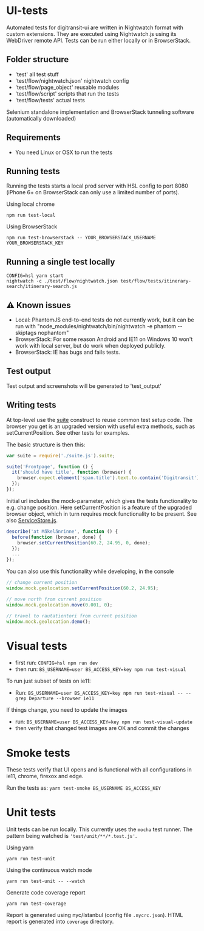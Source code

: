 # UI-tests

Automated tests for digitransit-ui are written in Nightwatch format with custom extensions. They are executed using Nightwatch.js using its WebDriver remote API. Tests can be run either locally or in BrowserStack.

## Folder structure
- 'test' all test stuff
- 'test/flow/nightwatch.json' nightwatch config
- 'test/flow/page_object' reusable modules
- 'test/flow/script' scripts that run the tests
- 'test/flow/tests' actual tests

Selenium standalone implementation and BrowserStack tunneling software (automatically downloaded)

## Requirements
- You need Linux or OSX to run the tests

## Running tests

Running the tests starts a local prod server with HSL config to port 8080 (iPhone 6+ on BrowserStack can only use a limited number of ports).

Using local chrome
```
npm run test-local
```

Using BrowserStack
```
npm run test-browserstack -- YOUR_BROWSERSTACK_USERNAME YOUR_BROWSERSTACK_KEY
```

## Running a single test locally
```
CONFIG=hsl yarn start
nightwatch -c ./test/flow/nightwatch.json test/flow/tests/itinerary-search/itinerary-search.js
```


## :warning: Known issues
- Local: PhantomJS end-to-end tests do not currently work, but it can be run with "node_modules/nightwatch/bin/nightwatch -e phantom --skiptags nophantom"
- BrowserStack: For some reason Android and IE11 on Windows 10 won't work with local server, but do work when deployed publicly.
- BrowserStack: IE has bugs and fails tests.

## Test output
Test output and screenshots will be generated to 'test_output'

## Writing tests

At top-level use the [suite](../test/api/suite.js) construct to reuse common test setup code. The browser you get is an upgraded version with useful extra methods,
such as setCurrentPosition. See other tests for examples.

The basic structure is then this:
```js
var suite = require('./suite.js').suite;

suite('Frontpage', function () {
  it('should have title', function (browser) {
    browser.expect.element('span.title').text.to.contain('Digitransit');
  });
});
```

Initial url includes the mock-parameter, which gives the tests functionality to e.g. change position. Here setCurrentPosition is a feature of the upgraded browser object, which in turn requires mock functionality to be present. See also [ServiceStore.js](../app/store/ServiceStore.js).

```js
describe('at Mäkelänrinne', function () {
  before(function (browser, done) {
    browser.setCurrentPosition(60.2, 24.95, 0, done);
  });
  ...
});
```

You can also use this functionality while developing, in the console
```js
// change current position
window.mock.geolocation.setCurrentPosition(60.2, 24.95);

// move north from current position
window.mock.geolocation.move(0.001, 0);

// travel to rautatientori from current position
window.mock.geolocation.demo();
```

# Visual tests

- first run: `CONFIG=hsl npm run dev`
- then run: `BS_USERNAME=user BS_ACCESS_KEY=key npm run test-visual`

To run just subset of tests on ie11:
- Run: `BS_USERNAME=user BS_ACCESS_KEY=key npm run test-visual -- --grep Departure --browser ie11`

If things change, you need to update the images

- run: `BS_USERNAME=user BS_ACCESS_KEY=key npm run test-visual-update`
- then verify that changed test images are OK and commit the changes


# Smoke tests

These tests verify that UI opens and is functional with all configurations in ie11, chrome, firexox and edge.

Run the tests as: `yarn test-smoke BS_USERNAME BS_ACCESS_KEY`


# Unit tests

Unit tests can be run locally. This currently uses the ```mocha``` test runner. The pattern being watched is ```'test/unit/**/*.test.js'```.

Using yarn
```
yarn run test-unit
```

Using the continuous watch mode
```
yarn run test-unit -- --watch
```

Generate code coverage report
```
yarn run test-coverage
```
Report is generated using nyc/Istanbul (config file `.nycrc.json`). HTML report is generated into `coverage` directory.
